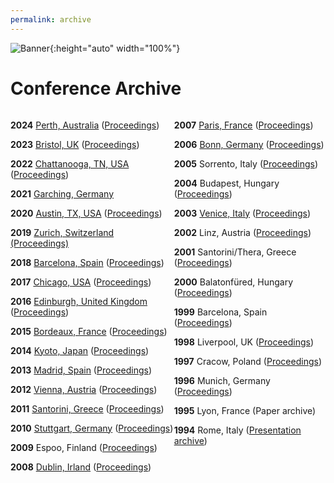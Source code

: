 ```yaml
---
permalink: archive
---
```


![Banner](/assets/Charlotte1.png){:height="auto" width="100%"}

<h1>Conference Archive</h1>

<div style="display: flex; flex-direction:row;">

<div id="divtext" class="text-justify conference-text">
<p><b>2024</b> <a href="https://events.vsc.ac.at/event/123/">Perth, Australia</a> (<a href="https://link.springer.com/book/10.1007/978-3-031-73370-3">Proceedings</a>)</p>
<p><b>2023</b> <a href="https://eurompi23.github.io/">Bristol, UK</a> (<a href="https://dl.acm.org/doi/proceedings/10.1145/3615318">Proceedings</a>)</p>
<p><b>2022</b> <a href="https://sites.google.com/view/eurompiusa2022/home">Chattanooga, TN, USA</a> (<a href="https://dl.acm.org/doi/proceedings/10.1145/3555819">Proceedings</a>)</p>
<p><b>2021</b> <a href="https://www.eurompi21.lrz.de">Garching, Germany</a></p> 
<p><b>2020</b> <a href="https://eurompi.github.io">Austin, TX, USA</a> (<a href="https://dl.acm.org/doi/proceedings/10.1145/3416315">Proceedings</a>)</p>
<p><b>2019</b> <a href="https://eurompi19.inf.ethz.ch">Zurich, Switzerland</a> <a href="">(Proceedings)</a></p>
<p><b>2018</b> <a href="https://eurompi2018.bsc.es">Barcelona, Spain</a> (<a href="https://www.sciencedirect.com/journal/parallel-computing/special-issue/10WMQGRG7WX">Proceedings</a>)</p>
<p><b>2017</b> <a href="https://www.mcs.anl.gov/eurompi2017/">Chicago, USA</a> (<a href="https://dl.acm.org/citation.cfm?id=3127024">Proceedings</a>)</p>
<p><b>2016</b> <a href="http://www.eurompi2016.ed.ac.uk/">Edinburgh, United Kingdom</a> (<a href="http://dl.acm.org/citation.cfm?id=2966884">Proceedings</a>)</p>
<p><b>2015</b> <a href="https://eurompi2015.bordeaux.inria.fr/">Bordeaux, France</a> (<a href="http://dl.acm.org/citation.cfm?id=2802658">Proceedings</a>)</p>
<p><b>2014</b> <a href="http://www.eurompi2014.org/">Kyoto, Japan</a> (<a href="http://dl.acm.org/citation.cfm?id=2642769">Proceedings</a>)</p>
<p><b>2013</b> <a href="http://www.arcos.inf.uc3m.es/eurompi2013/Home.shtml">Madrid, Spain</a> (<a href="http://dl.acm.org/citation.cfm?id=2488551">Proceedings</a>)</p>
<p><b>2012</b> <a href="http://www.par.univie.ac.at/conference/eurompi2012/">Vienna, Austria</a> (<a href="http://www.springer.com/us/book/9783642335174">Proceedings</a>)</p>
<p><b>2011</b> <a href="http://www.eurompi2011.org/welcome.html">Santorini, Greece</a> (<a href="http://www.springer.com/computer/theoretical+computer+science/book/978-3-642-24448-3">Proceedings</a>)</p>
<p><b>2010</b> <a href="http://www.eurompi2010.org/">Stuttgart, Germany</a> (<a href="http://www.springer.com/computer/theoretical+computer+science/book/978-3-642-15645-8">Proceedings</a>)</p>
<p><b>2009</b> Espoo, Finland (<a href="http://www.springer.com/computer/swe/book/978-3-642-03769-6">Proceedings</a>)</p>
<p><b>2008</b> <a href="http://pvmmpi08.ucd.ie/welcome">Dublin, Irland</a> (<a href="http://www.springer.com/computer/swe/book/978-3-540-87474-4">Proceedings</a>)</p>

</div>

<div id="divtext" class="text-justify conference-text">

<p><b>2007</b> <a href="http://pvmmpi07.lri.fr/">Paris, France</a> (<a href="http://www.springer.com/computer/swe/book/978-3-540-75415-2">Proceedings</a>)</p>
<p><b>2006</b> <a href="http://www.maxperf.de/pvmmpi2006/www.pvmmpi06.org">Bonn, Germany</a> (<a href="http://www.springer.com/france/home/generic/search/results?SGWID=7-40109-22-173676109-0">Proceedings</a>)</p>
<p><b>2005</b> Sorrento, Italy (<a href="http://www.springeronline.com/3-540-29009-5">Proceedings</a>)</p>
<p><b>2004</b> Budapest, Hungary (<a href="http://www.springeronline.com/3-540-23163-3">Proceedings</a>)</p>
<p><b>2003</b> <a href="http://www.dsi.unive.it/pvmmpi03/">Venice, Italy</a> (<a href="http://www.springeronline.com/3-540-20149-1">Proceedings</a>)</p>
<p><b>2002</b> Linz, Austria (<a href="http://www.springeronline.com/3-540-44296-0">Proceedings</a>)</p>
<p><b>2001</b> Santorini/Thera, Greece (<a href="http://www.springeronline.com/3-540-42609-4">Proceedings</a>)</p>
<p><b>2000</b> Balatonfüred, Hungary (<a href="http://www.springeronline.com/3-540-41010-4">Proceedings</a>)</p>
<p><b>1999</b> Barcelona, Spain (<a href="http://www.springeronline.com/3-540-66549-8">Proceedings</a>)</p>
<p><b>1998</b> Liverpool, UK (<a href="http://www.springeronline.com/3-540-65041-5">Proceedings</a>)</p>
<p><b>1997</b> Cracow, Poland (<a href="http://www.springeronline.com/3-540-63697-8">Proceedings</a>)</p>
<p><b>1996</b> Munich, Germany (<a href="http://www.springeronline.com/3-540-61779-5">Proceedings</a>)</p>
<p><b>1995</b> Lyon, France (Paper archive)</p>
<p><b>1994</b> Rome, Italy (<a href="http://www.netlib.org/pvm3/epvmug94/contrib/">Presentation archive</a>)</p>

</div>
</div>
